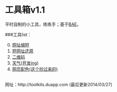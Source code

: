 工具箱v1.1
========
平时自制的小工具，练练手；基于[BAE](http://developer.baidu.com)。<br />

###工具list：

0. [网址缩短](http://toolkits.duapp.com/durl)
1. [短网址还原](http://toolkits.duapp.com/eurl)
2. [二维码](http://toolkits.duapp.com/chartcode)
3. [天气(开发ing)](http://toolkits.duapp.com/weather)
4. [网页配色(这个抄过来的)](http://toolkits.duapp.com/color)

<br />
网址：http://toolkits.duapp.com (最后更新2014/03/27)<br />